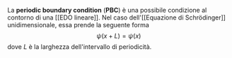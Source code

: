 La **periodic boundary condition** (**PBC**) è una possibile condizione al contorno di una [[EDO lineare]]. Nel caso dell'[[Equazione di Schrödinger]] unidimensionale, essa prende la seguente forma
$$\psi(x+L)=\psi(x)$$
dove $L$ è la larghezza dell'intervallo di periodicità.